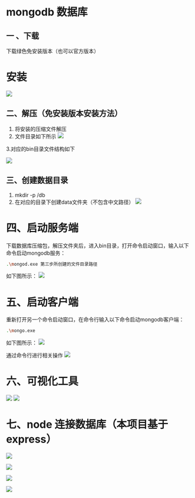 # mongodb 数据库

## 一 、下载
下载绿色免安装版本（也可以官方版本）

# 安装

![](./img/2024-10-14-16-04-59.png)

## 二、解压（免安装版本安装方法）
1. 将安装的压缩文件解压
2. 文件目录如下所示
![](./img/2024-11-01-15-30-54.png)

3.对应的bin目录文件结构如下

![](./img/2024-10-14-15-49-22.png)

## 三、创建数据目录
1. mkdir -p /db
2. 在对应的目录下创建data文件夹（不包含中文路径）
![](./img/2024-10-14-15-50-06.png)


# 四、启动服务端

下载数据库压缩包，解压文件夹后，进入bin目录，打开命令启动窗口，输入以下命令启动mongodb服务：
```bash
.\mongod.exe 第三步所创建的文件目录路径
```
如下图所示：
![](./img/2024-10-14-15-55-08.png)


# 五、启动客户端

重新打开另一个命令启动窗口，在命令行输入以下命令启动mongodb客户端：
```bash
.\mongo.exe
```
如下图所示：
![](./img/2024-10-14-16-01-37.png)

通过命令行进行相关操作
![](./img/2024-10-14-16-15-54.png)

# 六、可视化工具
![](./img/2024-10-14-16-33-16.png)
![](./img/2024-10-14-16-46-08.png)

# 七、node 连接数据库（本项目基于express）

![](./img/2024-10-14-17-56-16.png)

![](./img/2024-10-14-17-56-33.png)

![](./img/2024-10-14-17-56-48.png)

![](./img/2024-10-14-17-57-05.png)